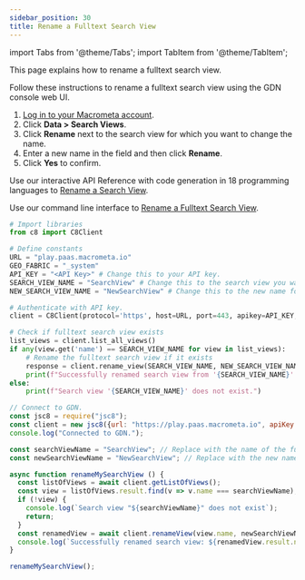 ```yaml
---
sidebar_position: 30
title: Rename a Fulltext Search View
---
```


import Tabs from '@theme/Tabs';
import TabItem from '@theme/TabItem';

This page explains how to rename a fulltext search view.

<Tabs groupId="operating-systems">
<TabItem value="console" label="Web Console">

Follow these instructions to rename a fulltext search view using the GDN console web UI.

1. [Log in to your Macrometa account](https://auth-play.macrometa.io/).
2. Click **Data > Search Views**.
3. Click **Rename** next to the search view for which you want to change the name.
4. Enter a new name in the field and then click **Rename**.
5. Click **Yes** to confirm.

</TabItem>
<TabItem value="api" label="REST API">

Use our interactive API Reference with code generation in 18 programming languages to [Rename a Search View](https://www.macrometa.com/docs/api#/operations/modifyView:rename).

</TabItem>
<TabItem value="cli" label="CLI">

Use our command line interface to [Rename a Fulltext Search View](../../../CLI/search-views-cli#gdnsl-view-rename).

</TabItem>
<TabItem value="py" label="Python SDK">

```py
# Import libraries
from c8 import C8Client

# Define constants
URL = "play.paas.macrometa.io"
GEO_FABRIC = "_system"
API_KEY = "<API Key>" # Change this to your API key.
SEARCH_VIEW_NAME = "SearchView" # Change this to the search view you want to rename.
NEW_SEARCH_VIEW_NAME = "NewSearchView" # Change this to the new name for the search view.

# Authenticate with API key.
client = C8Client(protocol='https', host=URL, port=443, apikey=API_KEY, geofabric=GEO_FABRIC)

# Check if fulltext search view exists
list_views = client.list_all_views()
if any(view.get('name') == SEARCH_VIEW_NAME for view in list_views):
    # Rename the fulltext search view if it exists
    response = client.rename_view(SEARCH_VIEW_NAME, NEW_SEARCH_VIEW_NAME)
    print(f"Successfully renamed search view from '{SEARCH_VIEW_NAME}' to '{NEW_SEARCH_VIEW_NAME}'.")
else:
    print(f"Search view '{SEARCH_VIEW_NAME}' does not exist.")

```

</TabItem>
<TabItem value="js" label="JavaScript SDK">

```js
// Connect to GDN.
const jsc8 = require("jsc8");
const client = new jsc8({url: "https://play.paas.macrometa.io", apiKey: "<API Key>", fabricName: "_system"});
console.log("Connected to GDN.");

const searchViewName = "SearchView"; // Replace with the name of the fulltext search view you want to rename.
const newSearchViewName = "NewSearchView"; // Replace with the new name for the fulltext search view.

async function renameMySearchView () {
  const listOfViews = await client.getListOfViews();
  const view = listOfViews.result.find(v => v.name === searchViewName);
  if (!view) {
    console.log(`Search view "${searchViewName}" does not exist`);
    return;
  }
  const renamedView = await client.renameView(view.name, newSearchViewName);
  console.log(`Successfully renamed search view: ${renamedView.result.name}`);
}

renameMySearchView();

```

</TabItem>
</Tabs>
